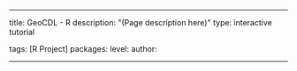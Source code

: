 ---

title: GeoCDL - R
description: "(Page description here)"
type: interactive tutorial

tags: [R Project]
packages: 
level: 
author: 

---